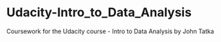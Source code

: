 # Udacity-Intro_to_Data_Analysis
Coursework for the Udacity course - Intro to Data Analysis by John Tatka
